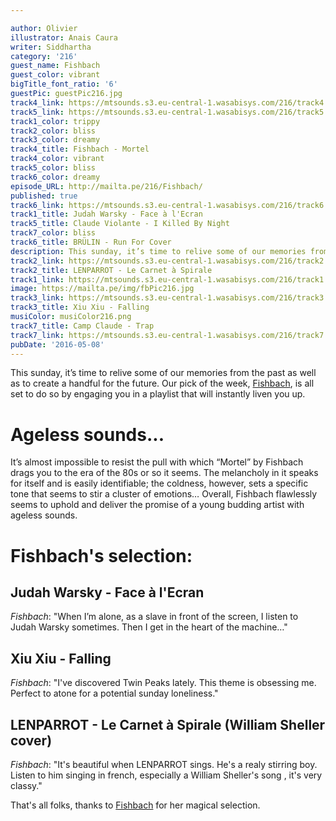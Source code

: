 ```yaml
---

author: Olivier
illustrator: Anais Caura
writer: Siddhartha
category: '216'
guest_name: Fishbach
guest_color: vibrant
bigTitle_font_ratio: '6'
guestPic: guestPic216.jpg
track4_link: https://mtsounds.s3.eu-central-1.wasabisys.com/216/track4.mp3
track5_link: https://mtsounds.s3.eu-central-1.wasabisys.com/216/track5.mp3
track1_color: trippy
track2_color: bliss
track3_color: dreamy
track4_title: Fishbach - Mortel
track4_color: vibrant
track5_color: bliss
track6_color: dreamy
episode_URL: http://mailta.pe/216/Fishbach/
published: true
track6_link: https://mtsounds.s3.eu-central-1.wasabisys.com/216/track6.mp3
track1_title: Judah Warsky - Face à l'Ecran
track5_title: Claude Violante - I Killed By Night
track7_color: bliss
track6_title: BRÜLIN - Run For Cover
description: This sunday, it’s time to relive some of our memories from the past as well as to create a handful for the future. Our pick of the week, Fishbach, is all set to do so by engaging you in a playlist that will instantly liven you up.
track2_link: https://mtsounds.s3.eu-central-1.wasabisys.com/216/track2.mp3
track2_title: LENPARROT - Le Carnet à Spirale
track1_link: https://mtsounds.s3.eu-central-1.wasabisys.com/216/track1.mp3
image: https://mailta.pe/img/fbPic216.jpg
track3_link: https://mtsounds.s3.eu-central-1.wasabisys.com/216/track3.mp3
track3_title: Xiu Xiu - Falling
musiColor: musiColor216.png
track7_title: Camp Claude - Trap
track7_link: https://mtsounds.s3.eu-central-1.wasabisys.com/216/track7.mp3
pubDate: '2016-05-08'
---
```

This sunday, it’s time to relive some of our memories from the past as well as to create a handful for the future. Our pick of the week, [Fishbach](https://fishbach.bandcamp.com/releases), is all set to do so by engaging you in a playlist that will instantly liven you up.

# Ageless sounds...

It’s almost impossible to resist the pull with which “Mortel” by Fishbach drags you to the era of the 80s or so it seems. The melancholy in it speaks for itself and is easily identifiable; the coldness, however, sets a specific tone that seems to stir a cluster of emotions… Overall, Fishbach flawlessly seems to uphold and deliver the promise of a young budding artist with ageless sounds.   
 
# Fishbach's selection:

## Judah Warsky - Face à l'Ecran
_Fishbach_: "When I’m alone, as a slave in front of the screen, I listen to Judah Warsky sometimes. Then I get in the heart of the machine…"

## Xiu Xiu - Falling
_Fishbach_: "I've discovered Twin Peaks lately. This theme is obsessing me. Perfect to atone for a potential sunday loneliness."

## LENPARROT - Le Carnet à Spirale (William Sheller cover)
_Fishbach_: "It's beautiful when LENPARROT sings. He's a realy stirring boy. Listen to him singing in french, especially a William Sheller's song , it's very classy."



That's all folks, thanks to [Fishbach](https://fishbach.bandcamp.com/releases) for her magical selection.


